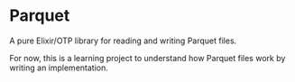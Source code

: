 # Parquet

A pure Elixir/OTP library for reading and writing Parquet files.

For now, this is a learning project to understand how Parquet files work by writing an implementation.
